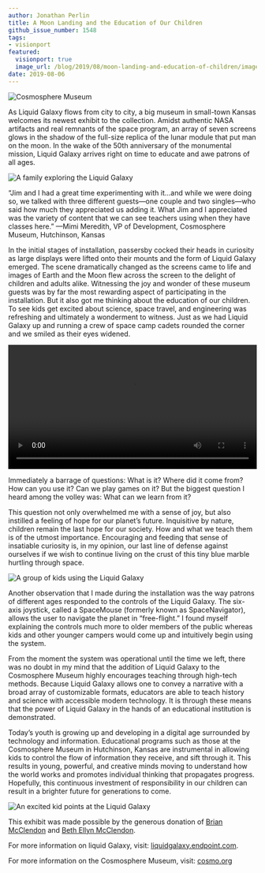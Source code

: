 ```yaml
---
author: Jonathan Perlin
title: A Moon Landing and the Education of Our Children
github_issue_number: 1548
tags:
- visionport
featured:
  visionport: true
  image_url: /blog/2019/08/moon-landing-and-education-of-children/image-0.jpg
date: 2019-08-06
---
```


<img src="/blog/2019/08/moon-landing-and-education-of-children/image-0.jpg" alt="Cosmosphere Museum" />

As Liquid Galaxy flows from city to city, a big museum in small-town Kansas welcomes its newest exhibit to the collection. Amidst authentic NASA artifacts and real remnants of the space program, an array of seven screens glows in the shadow of the full-size replica of the lunar module that put man on the moon. In the wake of the 50th anniversary of the monumental mission, Liquid Galaxy arrives right on time to educate and awe patrons of all ages.

<img src="/blog/2019/08/moon-landing-and-education-of-children/image-1.jpg" alt="A family exploring the Liquid Galaxy" />

“Jim and I had a great time experimenting with it...and while we were doing so, we talked with three different guests—one couple and two singles—who said how much they appreciated us adding it. What Jim and I appreciated was the variety of content that we can see teachers using when they have classes here.”
—Mimi Meredith, VP of Development, Cosmosphere Museum, Hutchinson, Kansas

In the initial stages of installation, passersby cocked their heads in curiosity as large displays were lifted onto their mounts and the form of Liquid Galaxy emerged. The scene dramatically changed as the screens came to life and images of Earth and the Moon flew across the screen to the delight of children and adults alike. Witnessing the joy and wonder of these museum guests was by far the most rewarding aspect of participating in the installation. But it also got me thinking about the education of our children. To see kids get excited about science, space travel, and engineering was refreshing and ultimately a wonderment to witness. Just as we had Liquid Galaxy up and running a crew of space camp cadets rounded the corner and we smiled as their eyes widened.

<video controls width="100%">
  <source src="/blog/2019/08/moon-landing-and-education-of-children/video-0.webm" type="video/webm">
  Video failed to load
</video>

Immediately a barrage of questions: What is it? Where did it come from? How can you use it? Can we play games on it? But the biggest question I heard among the volley was: What can we learn from it?

This question not only overwhelmed me with a sense of joy, but also instilled a feeling of hope for our planet’s future. Inquisitive by nature, children remain the last hope for our society. How and what we teach them is of the utmost importance. Encouraging and feeding that sense of insatiable curiosity is, in my opinion, our last line of defense against ourselves if we wish to continue living on the crust of this tiny blue marble hurtling through space.

<img src="/blog/2019/08/moon-landing-and-education-of-children/image-2.jpg" alt="A group of kids using the Liquid Galaxy" />

Another observation that I made during the installation was the way patrons of different ages responded to the controls of the Liquid Galaxy. The six-axis joystick, called a SpaceMouse (formerly known as SpaceNavigator), allows the user to navigate the planet in “free-flight.” I found myself explaining the controls much more to older members of the public whereas kids and other younger campers would come up and intuitively begin using the system.

From the moment the system was operational until the time we left, there was no doubt in my mind that the addition of Liquid Galaxy to the Cosmosphere Museum highly encourages teaching through high-tech methods. Because Liquid Galaxy allows one to convey a narrative with a broad array of customizable formats, educators are able to teach history and science with accessible modern technology. It is through these means that the power of Liquid Galaxy in the hands of an educational institution is demonstrated.

Today’s youth is growing up and developing in a digital age surrounded by technology and information. Educational programs such as those at the Cosmosphere Museum in Hutchinson, Kansas are instrumental in allowing kids to control the flow of information they receive, and sift through it. This results in young, powerful, and creative minds moving to understand how the world works and promotes individual thinking that propagates progress. Hopefully, this continuous investment of responsibility in our children can result in a brighter future for generations to come.

<img src="/blog/2019/08/moon-landing-and-education-of-children/image-3.jpg" alt="An excited kid points at the Liquid Galaxy"/>

This exhibit was made possible by the generous donation of [Brian McClendon](https://en.wikipedia.org/wiki/Brian_McClendon) and [Beth Ellyn McClendon](https://bethellyn.com/).

For more information on liquid Galaxy, visit: [liquidgalaxy.endpoint.com](https://liquidgalaxy.endpoint.com/).

For more information on the Cosmosphere Museum, visit: [cosmo.org](https://cosmo.org/)
